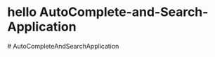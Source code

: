 # hello AutoComplete-and-Search-Application
#   A u t o C o m p l e t e A n d S e a r c h A p p l i c a t i o n  
 